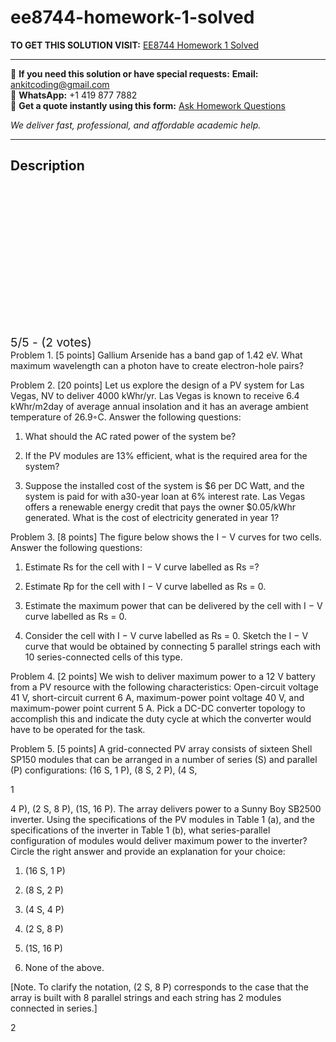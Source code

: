 # ee8744-homework-1-solved
**TO GET THIS SOLUTION VISIT:** [EE8744 Homework 1 Solved](https://www.ankitcodinghub.com/product/ee8744-solved/)


---

📩 **If you need this solution or have special requests:** **Email:** ankitcoding@gmail.com  
📱 **WhatsApp:** +1 419 877 7882  
📄 **Get a quote instantly using this form:** [Ask Homework Questions](https://www.ankitcodinghub.com/services/ask-homework-questions/)

*We deliver fast, professional, and affordable academic help.*

---

<h2>Description</h2>



<div class="kk-star-ratings kksr-auto kksr-align-center kksr-valign-top" data-payload="{&quot;align&quot;:&quot;center&quot;,&quot;id&quot;:&quot;117381&quot;,&quot;slug&quot;:&quot;default&quot;,&quot;valign&quot;:&quot;top&quot;,&quot;ignore&quot;:&quot;&quot;,&quot;reference&quot;:&quot;auto&quot;,&quot;class&quot;:&quot;&quot;,&quot;count&quot;:&quot;2&quot;,&quot;legendonly&quot;:&quot;&quot;,&quot;readonly&quot;:&quot;&quot;,&quot;score&quot;:&quot;5&quot;,&quot;starsonly&quot;:&quot;&quot;,&quot;best&quot;:&quot;5&quot;,&quot;gap&quot;:&quot;4&quot;,&quot;greet&quot;:&quot;Rate this product&quot;,&quot;legend&quot;:&quot;5\/5 - (2 votes)&quot;,&quot;size&quot;:&quot;24&quot;,&quot;title&quot;:&quot;EE8744 Homework 1 Solved&quot;,&quot;width&quot;:&quot;138&quot;,&quot;_legend&quot;:&quot;{score}\/{best} - ({count} {votes})&quot;,&quot;font_factor&quot;:&quot;1.25&quot;}">

<div class="kksr-stars">

<div class="kksr-stars-inactive">
            <div class="kksr-star" data-star="1" style="padding-right: 4px">


<div class="kksr-icon" style="width: 24px; height: 24px;"></div>
        </div>
            <div class="kksr-star" data-star="2" style="padding-right: 4px">


<div class="kksr-icon" style="width: 24px; height: 24px;"></div>
        </div>
            <div class="kksr-star" data-star="3" style="padding-right: 4px">


<div class="kksr-icon" style="width: 24px; height: 24px;"></div>
        </div>
            <div class="kksr-star" data-star="4" style="padding-right: 4px">


<div class="kksr-icon" style="width: 24px; height: 24px;"></div>
        </div>
            <div class="kksr-star" data-star="5" style="padding-right: 4px">


<div class="kksr-icon" style="width: 24px; height: 24px;"></div>
        </div>
    </div>

<div class="kksr-stars-active" style="width: 138px;">
            <div class="kksr-star" style="padding-right: 4px">


<div class="kksr-icon" style="width: 24px; height: 24px;"></div>
        </div>
            <div class="kksr-star" style="padding-right: 4px">


<div class="kksr-icon" style="width: 24px; height: 24px;"></div>
        </div>
            <div class="kksr-star" style="padding-right: 4px">


<div class="kksr-icon" style="width: 24px; height: 24px;"></div>
        </div>
            <div class="kksr-star" style="padding-right: 4px">


<div class="kksr-icon" style="width: 24px; height: 24px;"></div>
        </div>
            <div class="kksr-star" style="padding-right: 4px">


<div class="kksr-icon" style="width: 24px; height: 24px;"></div>
        </div>
    </div>
</div>


<div class="kksr-legend" style="font-size: 19.2px;">
            5/5 - (2 votes)    </div>
    </div>
Problem 1. [5 points] Gallium Arsenide has a band gap of 1.42 eV. What maximum wavelength can a photon have to create electron-hole pairs?

Problem 2. [20 points] Let us explore the design of a PV system for Las Vegas, NV to deliver 4000 kWhr/yr. Las Vegas is known to receive 6.4 kWhr/m2day of average annual insolation and it has an average ambient temperature of 26.9◦C. Answer the following questions:

1. What should the AC rated power of the system be?

3. If the PV modules are 13% efficient, what is the required area for the system?

4. Suppose the installed cost of the system is $6 per DC Watt, and the system is paid for with a30-year loan at 6% interest rate. Las Vegas offers a renewable energy credit that pays the owner $0.05/kWhr generated. What is the cost of electricity generated in year 1?

Problem 3. [8 points] The figure below shows the I − V curves for two cells. Answer the following questions:

1. Estimate Rs for the cell with I − V curve labelled as Rs =?

2. Estimate Rp for the cell with I − V curve labelled as Rs = 0.

3. Estimate the maximum power that can be delivered by the cell with I − V curve labelled as Rs = 0.

4. Consider the cell with I − V curve labelled as Rs = 0. Sketch the I − V curve that would be obtained by connecting 5 parallel strings each with 10 series-connected cells of this type.

Problem 4. [2 points] We wish to deliver maximum power to a 12 V battery from a PV resource with the following characteristics: Open-circuit voltage 41 V, short-circuit current 6 A, maximum-power point voltage 40 V, and maximum-power point current 5 A. Pick a DC-DC converter topology to accomplish this and indicate the duty cycle at which the converter would have to be operated for the task.

Problem 5. [5 points] A grid-connected PV array consists of sixteen Shell SP150 modules that can be arranged in a number of series (S) and parallel (P) configurations: (16 S, 1 P), (8 S, 2 P), (4 S,

1

4 P), (2 S, 8 P), (1S, 16 P). The array delivers power to a Sunny Boy SB2500 inverter. Using the specifications of the PV modules in Table 1 (a), and the specifications of the inverter in Table 1 (b), what series-parallel configuration of modules would deliver maximum power to the inverter? Circle the right answer and provide an explanation for your choice:

1. (16 S, 1 P)

2. (8 S, 2 P)

3. (4 S, 4 P)

4. (2 S, 8 P)

5. (1S, 16 P)

6. None of the above.

[Note. To clarify the notation, (2 S, 8 P) corresponds to the case that the array is built with 8 parallel strings and each string has 2 modules connected in series.]

2
